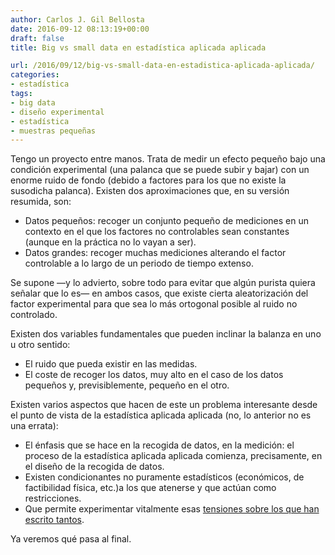 ```yaml
---
author: Carlos J. Gil Bellosta
date: 2016-09-12 08:13:19+00:00
draft: false
title: Big vs small data en estadística aplicada aplicada

url: /2016/09/12/big-vs-small-data-en-estadistica-aplicada-aplicada/
categories:
- estadística
tags:
- big data
- diseño experimental
- estadística
- muestras pequeñas
---
```


Tengo un proyecto entre manos. Trata de medir un efecto pequeño bajo una condición experimental (una palanca que se puede subir y bajar) con un enorme ruido de fondo (debido a factores para los que no existe la susodicha palanca). Existen dos aproximaciones que, en su versión resumida, son:

* Datos pequeños: recoger un conjunto pequeño de mediciones en un contexto en el que los factores no controlables sean constantes (aunque en la práctica no lo vayan a ser).
* Datos grandes: recoger muchas mediciones alterando el factor controlable a lo largo de un periodo de tiempo extenso.

Se supone —y lo advierto, sobre todo para evitar que algún purista quiera señalar que lo es— en ambos casos, que existe cierta aleatorización del factor experimental para que sea lo más ortogonal posible al ruido no controlado.

Existen dos variables fundamentales que pueden inclinar la balanza en uno u otro sentido:

* El ruido que pueda existir en las medidas.
* El coste de recoger los datos, muy alto en el caso de los datos pequeños y, previsiblemente, pequeño en el otro.

Existen varios aspectos que hacen de este un problema interesante desde el punto de vista de la estadística aplicada aplicada (no, lo anterior no es una errata):

* El énfasis que se hace en la recogida de datos, en la medición: el proceso de la estadística aplicada aplicada comienza, precisamente, en el diseño de la recogida de datos.
* Existen condicionantes no puramente estadísticos (económicos, de factibilidad física, etc.)a los que atenerse y que actúan como restricciones.
* Que permite experimentar vitalmente esas [tensiones sobre los que han escrito tantos](http://www.longtail.com/about.html).

Ya veremos qué pasa al final.